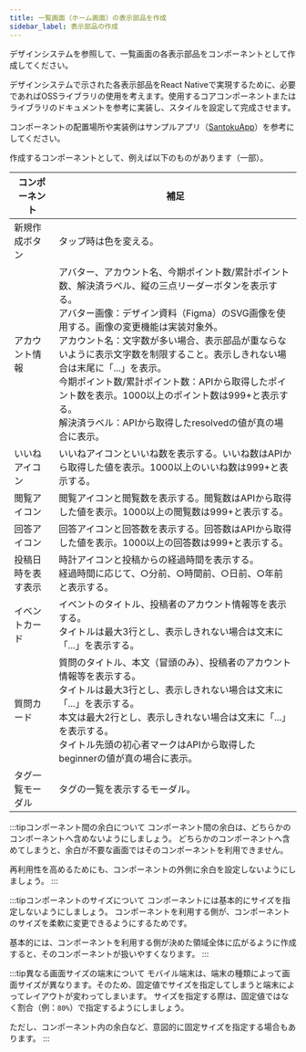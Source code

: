 ```yaml
---
title: 一覧画面（ホーム画面）の表示部品を作成
sidebar_label: 表示部品の作成
---
```


デザインシステムを参照して、一覧画面の各表示部品をコンポーネントとして作成してください。

デザインシステムで示された各表示部品をReact Nativeで実現するために、必要であればOSSライブラリの使用を考えます。使用するコアコンポーネントまたはライブラリのドキュメントを参考に実装し、スタイルを設定して完成させます。

コンポーネントの配置場所や実装例はサンプルアプリ（[SantokuApp](https://github.com/{@inject:organization}/mobile-app-crib-notes/tree/master/example-app/SantokuApp)）を参考にしてください。

作成するコンポーネントとして、例えば以下のものがあります（一部）。

| コンポーネント | 補足 |
|--|--|
| 新規作成ボタン | タップ時は色を変える。 |
| アカウント情報 | アバター、アカウント名、今期ポイント数/累計ポイント数、解決済ラベル、縦の三点リーダーボタンを表示する。<br />アバター画像：デザイン資料（Figma）のSVG画像を使用する。画像の変更機能は実装対象外。<br />アカウント名：文字数が多い場合、表示部品が重ならないように表示文字数を制限すること。表示しきれない場合は末尾に「...」を表示。<br />今期ポイント数/累計ポイント数：APIから取得したポイント数を表示。1000以上のポイント数は999+と表示する。<br />解決済ラベル：APIから取得したresolvedの値が真の場合に表示。 |
| いいねアイコン | いいねアイコンといいね数を表示する。いいね数はAPIから取得した値を表示。1000以上のいいね数は999+と表示する。|
| 閲覧アイコン | 閲覧アイコンと閲覧数を表示する。閲覧数はAPIから取得した値を表示。1000以上の閲覧数は999+と表示する。|
| 回答アイコン | 回答アイコンと回答数を表示する。回答数はAPIから取得した値を表示。1000以上の回答数は999+と表示する。|
| 投稿日時を表す表示 | 時計アイコンと投稿からの経過時間を表示する。<br />経過時間に応じて、○分前、○時間前、○日前、○年前と表示する。 |
| イベントカード | イベントのタイトル、投稿者のアカウント情報等を表示する。<br />タイトルは最大3行とし、表示しきれない場合は文末に「...」を表示する。 |
| 質問カード | 質問のタイトル、本文（冒頭のみ）、投稿者のアカウント情報等を表示する。<br />タイトルは最大3行とし、表示しきれない場合は文末に「...」を表示する。<br />本文は最大2行とし、表示しきれない場合は文末に「...」を表示する。<br />タイトル先頭の初心者マークはAPIから取得したbeginnerの値が真の場合に表示。 |
| タグ一覧モーダル | タグの一覧を表示するモーダル。 |

:::tipコンポーネント間の余白について
コンポーネント間の余白は、どちらかのコンポーネントへ含めないようにしましょう。
どちらかのコンポーネントへ含めてしまうと、余白が不要な画面ではそのコンポーネントを利用できません。

再利用性を高めるためにも、コンポーネントの外側に余白を設定しないようにしましょう。
:::

:::tipコンポーネントのサイズについて
コンポーネントには基本的にサイズを指定しないようにしましょう。
コンポーネントを利用する側が、コンポーネントのサイズを柔軟に変更できるようにするためです。

基本的には、コンポーネントを利用する側が決めた領域全体に広がるように作成すると、そのコンポーネントが扱いやすくなります。
:::

:::tip異なる画面サイズの端末について
モバイル端末は、端末の種類によって画面サイズが異なります。そのため、固定値でサイズを指定してしまうと端末によってレイアウトが変わってしまいます。
サイズを指定する際は、固定値ではなく割合（例：`80%`）で指定するようにしましょう。

ただし、コンポーネント内の余白など、意図的に固定サイズを指定する場合もあります。
:::

